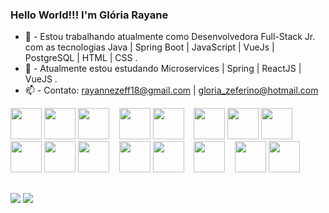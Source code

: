 ### Hello World!!! I'm Glória Rayane


- 🔭 - Estou trabalhando atualmente como Desenvolvedora Full-Stack Jr. com as tecnologias Java | Spring Boot | JavaScript | VueJs | PostgreSQL | HTML | CSS .
- 🌱 - Atualmente estou estudando Microservices | Spring | ReactJS | VueJS .
- 📫 - Contato: rayannezeff18@gmail.com | gloria_zeferino@hotmail.com 



<div style="display: inline-block">
  <!--PHP-->
  <img src="https://cdn.jsdelivr.net/gh/devicons/devicon/icons/php/php-plain.svg" style="width: 50px; height: 50px;"/>
  <img src="https://cdn.jsdelivr.net/gh/devicons/devicon/icons/laravel/laravel-plain-wordmark.svg" style="width: 50px; height: 50px;"/>
    <img src="https://cdn.jsdelivr.net/gh/devicons/devicon/icons/zend/zend-plain-wordmark.svg" style="width: 50px; height: 50px;"/>
  &nbsp;&nbsp;
  
  <!--JAVA-->
  <img src="https://cdn.jsdelivr.net/gh/devicons/devicon/icons/java/java-original-wordmark.svg" style="width: 50px; height: 50px;"/>
  <img src="https://cdn.jsdelivr.net/gh/devicons/devicon/icons/spring/spring-original-wordmark.svg" style="width: 50px; height: 50px;"/>
  &nbsp;&nbsp;
  
  <!--JAVASCRIPT-->
  <img src="https://cdn.jsdelivr.net/gh/devicons/devicon/icons/javascript/javascript-original.svg" style="width: 50px; height: 50px;"/>
  <img src="https://cdn.jsdelivr.net/gh/devicons/devicon/icons/vuejs/vuejs-original-wordmark.svg" style="width: 50px; height: 50px;"/>
  <img src="https://cdn.jsdelivr.net/gh/devicons/devicon/icons/react/react-original.svg" style="width: 50px; height: 50px;"/>

  <!--HTML / CSS-->
  <img src="https://cdn.jsdelivr.net/gh/devicons/devicon/icons/html5/html5-original-wordmark.svg" style="width: 50px; height: 50px;"/>
  <img src="https://cdn.jsdelivr.net/gh/devicons/devicon/icons/css3/css3-original-wordmark.svg" style="width: 50px; height: 50px;"/>
  <img src="https://cdn.jsdelivr.net/gh/devicons/devicon/icons/bootstrap/bootstrap-plain-wordmark.svg" style="width: 50px; height: 50px;"/>
  &nbsp;&nbsp;
  
  <!--BD-->
  <img src="https://cdn.jsdelivr.net/gh/devicons/devicon/icons/mysql/mysql-original-wordmark.svg" style="width: 50px; height: 50px;"/>
  <img src="https://cdn.jsdelivr.net/gh/devicons/devicon/icons/postgresql/postgresql-original-wordmark.svg" style="width: 50px; height: 50px;"/>
  &nbsp;&nbsp;

  <!--WEB-->
  <img src="https://cdn.jsdelivr.net/gh/devicons/devicon/icons/apache/apache-original-wordmark.svg" style="width: 50px; height: 50px;"/>
  &nbsp;&nbsp;

  <!--OUTROS-->
  <img src="https://cdn.jsdelivr.net/gh/devicons/devicon/icons/git/git-plain-wordmark.svg" style="width: 50px; height: 50px;"/>
  <img src="https://cdn.jsdelivr.net/gh/devicons/devicon/icons/linux/linux-original.svg" style="width: 50px; height: 50px;"/>
</div>

##

<div>
     <a href="https://instagram.com/rayannezeff18" target="_blank"><img src="https://img.shields.io/badge/-Instagram-%23E4405F?style=for-the-               badge&logo=instagram&logoColor=white" target="_blank"></a>
  <a href="https://linkedin.com/in/gl%C3%B3ria-rayane-zeferino-880848a3" target="_blank"><img src="https://img.shields.io/badge/-LinkedIn-%230077B5?style=for-the-    badge&logo=linkedin&logoColor=white" target="_blank"></a>

</div>

